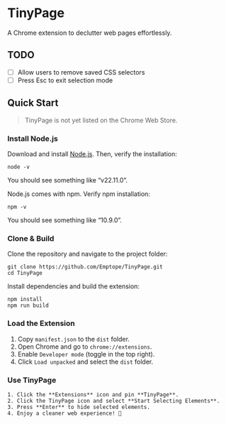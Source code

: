 # TinyPage

A Chrome extension to declutter web pages effortlessly.

## TODO
- [ ] Allow users to remove saved CSS selectors
- [ ] Press Esc to exit selection mode

## Quick Start 

> TinyPage is not yet listed on the Chrome Web Store.

### Install Node.js

Download and install <a href="https://nodejs.org/en/">Node.js</a>. Then, verify the installation:

```
node -v
```

You should see something like “v22.11.0”.

Node.js comes with npm. Verify npm installation:

```
npm -v
```

You should see something like “10.9.0”.

### Clone & Build

Clone the repository and navigate to the project folder:

```
git clone https://github.com/Emptope/TinyPage.git
cd TinyPage
```

Install dependencies and build the extension:

```
npm install
npm run build
```

### Load the Extension

   1. Copy `manifest.json` to the `dist` folder.
   2. Open Chrome and go to `chrome://extensions`.
   3. Enable `Developer mode` (toggle in the top right).
   4. Click `Load unpacked` and select the `dist` folder.

### Use TinyPage

    1. Click the **Extensions** icon and pin **TinyPage**.
    2. Click the TinyPage icon and select **Start Selecting Elements**.
    3. Press **Enter** to hide selected elements.
    4. Enjoy a cleaner web experience! 🚀
